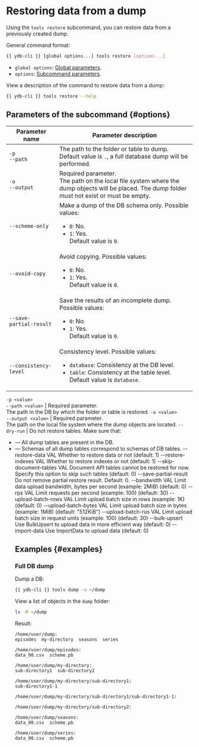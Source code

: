 # Restoring data from a dump

Using the `tools restore` subcommand, you can restore data from a previously created dump.

General command format:

```bash
{{ ydb-cli }} [global options...] tools restore [options...]
```

* `global options`: [Global parameters](../../../commands/global-options.md).
* `options`: [Subcommand parameters](#options).

View a description of the command to restore data from a dump:

```bash
{{ ydb-cli }} tools restore --help
```

## Parameters of the subcommand {#options}

| Parameter name | Parameter description |
| --- | --- |
| `-p`<br/>`--path` | The path to the folder or table to dump.<br/>Default value is `.`, a full database dump will be performed. |
| `-o`<br/>`--output` | Required parameter.<br/>The path on the local file system where the dump objects will be placed. The dump folder must not exist or must be empty. |
| `--scheme-only` | Make a dump of the DB schema only. Possible values:<br/><ul><li>`0`: No.</li><li>`1`: Yes.</li>Default value is `0`. |
| `--avoid-copy` | Avoid copying. Possible values:<br/><ul><li>`0`: No.</li><li>`1`: Yes.</li>Default value is `0`. |
| `--save-partial-result` | Save the results of an incomplete dump.  Possible values:<br/><ul><li>`0`: No.</li><li>`1`: Yes.</li>Default value is `0`. |
| `--consistency-level` | Consistency level. Possible values:<br/><ul><li>`database`: Consistency at the DB level.</li><li>`table`: Consistency at the table level.</li>Default value is `database`. |

`-p <value>`<br/>`--path <value>` | Required parameter.<br/>The path in the DB by which the folder or table is restored.
`-o <value>`<br/>`--output <value>` | Required parameter.<br/>The path on the local file system where the dump objects are located.
`--dry-run` | Do not restore tables. Make sure that:<br/><ul><li>— All dump tables are present in the DB.</li><li>— Schemas of all dump tables correspond to schemas of DB tables.
--restore-data VAL       Whether to restore data or not (default: 1)
--restore-indexes VAL    Whether to restore indexes or not (default: 1)
--skip-document-tables VAL
Document API tables cannot be restored for now. Specify this option to skip such tables
(default: 0)
--save-partial-result    Do not remove partial restore result.
Default: 0.
--bandwidth VAL          Limit data upload bandwidth, bytes per second (example: 2MiB) (default: 0)
--rps VAL                Limit requests per second (example: 100) (default: 30)
--upload-batch-rows VAL  Limit upload batch size in rows (example: 1K) (default: 0)
--upload-batch-bytes VAL Limit upload batch size in bytes (example: 1MiB) (default: "512KiB")
--upload-batch-rus VAL   Limit upload batch size in request units (example: 100) (default: 30)
--bulk-upsert            Use BulkUpsert to upload data in more efficient way (default: 0)
--import-data            Use ImportData to upload data (default: 0)

## Examples {#examples}

### Full DB dump

Dump a DB:

```bash
{{ ydb-cli }} tools dump -o ~/dump
```

View a list of objects in the `dump` folder:

```bash
ls -R ~/dump
```

Result:

```text
/home/user/dump:
episodes  my-directory  seasons  series

/home/user/dump/episodes:
data_00.csv  scheme.pb

/home/user/dump/my-directory:
sub-directory1  sub-directory2

/home/user/dump/my-directory/sub-directory1:
sub-directory1-1

/home/user/dump/my-directory/sub-directory1/sub-directory1-1:

/home/user/dump/my-directory/sub-directory2:

/home/user/dump/seasons:
data_00.csv  scheme.pb

/home/user/dump/series:
data_00.csv  scheme.pb
```

